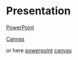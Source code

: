 # Presentation

[PowerPoint](https://epitechfr-my.sharepoint.com/:p:/r/personal/austin-william_lo_epitech_eu/Documents/EIP%20PRESENTATION.pptx?d=w598bed68ebfa47f88594d9df833927f3&csf=1&web=1&e=h3yO6H)

[Canvas](https://epitechfr-my.sharepoint.com/:p:/r/personal/dylan1_faure_epitech_eu/Documents/Canvas%20EIP.pptx?d=we84d6da6f85144c08802d86afd998ec0&csf=1&web=1&e=OOPdzw)

or here [powerpoint](./presentation.pdf) [canvas](./canvas.pdf)